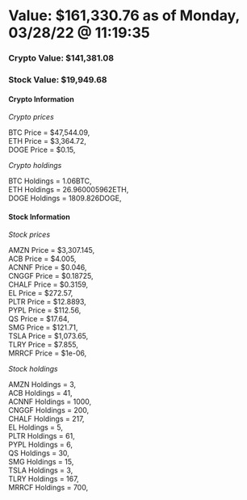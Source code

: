 # Value: $161,330.76 as of Monday, 03/28/22 @ 11:19:35 

### Crypto Value: $141,381.08

### Stock Value: $19,949.68

#### Crypto Information 
*Crypto prices* 

BTC Price = $47,544.09,  
ETH Price = $3,364.72,  
DOGE Price = $0.15,  


*Crypto holdings* 

BTC Holdings = 1.06BTC,  
ETH Holdings = 26.960005962ETH,  
DOGE Holdings = 1809.826DOGE,  


#### Stock Information 

*Stock prices* 

AMZN Price = $3,307.145,  
ACB Price = $4.005,  
ACNNF Price = $0.046,  
CNGGF Price = $0.18725,  
CHALF Price = $0.3159,  
EL Price = $272.57,  
PLTR Price = $12.8893,  
PYPL Price = $112.56,  
QS Price = $17.64,  
SMG Price = $121.71,  
TSLA Price = $1,073.65,  
TLRY Price = $7.855,  
MRRCF Price = $1e-06,  


*Stock holdings* 

AMZN Holdings = 3,  
ACB Holdings = 41,  
ACNNF Holdings = 1000,  
CNGGF Holdings = 200,  
CHALF Holdings = 217,  
EL Holdings = 5,  
PLTR Holdings = 61,  
PYPL Holdings = 6,  
QS Holdings = 30,  
SMG Holdings = 15,  
TSLA Holdings = 3,  
TLRY Holdings = 167,  
MRRCF Holdings = 700,  


